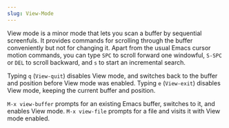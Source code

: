 ```yaml
---
slug: View-Mode
---
```


View mode is a minor mode that lets you scan a buffer by sequential screenfuls. It provides commands for scrolling through the buffer conveniently but not for changing it. Apart from the usual Emacs cursor motion commands, you can type `SPC` to scroll forward one windowful, `S-SPC` or `DEL` to scroll backward, and `s` to start an incremental search.

Typing `q` (`View-quit`) disables View mode, and switches back to the buffer and position before View mode was enabled. Typing `e` (`View-exit`) disables View mode, keeping the current buffer and position.

`M-x view-buffer` prompts for an existing Emacs buffer, switches to it, and enables View mode. `M-x view-file` prompts for a file and visits it with View mode enabled.

